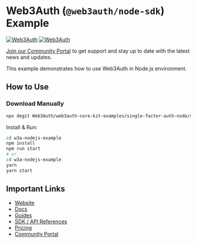 # Web3Auth (`@web3auth/node-sdk`) Example

[![Web3Auth](https://img.shields.io/badge/Web3Auth-SDK-blue)](https://web3auth.io/docs/sdk/core-kit/sfa-node)
[![Web3Auth](https://img.shields.io/badge/Web3Auth-Community-cyan)](https://community.web3auth.io)

[Join our Community Portal](https://community.web3auth.io/) to get support and stay up to date with the latest news and updates.

This example demonstrates how to use Web3Auth in Node.js environment.

## How to Use

### Download Manually

```bash
npx degit Web3Auth/web3auth-core-kit-examples/single-factor-auth-node/sfa-node-quick-start w3a-nodejs-example
```

Install & Run:

```bash
cd w3a-nodejs-example
npm install
npm run start
# or
cd w3a-nodejs-example
yarn
yarn start
```

## Important Links

- [Website](https://web3auth.io)
- [Docs](https://web3auth.io/docs)
- [Guides](https://web3auth.io/docs/content-hub?type=guides)
- [SDK / API References](https://web3auth.io/docs/sdk)
- [Pricing](https://web3auth.io/pricing.html)
- [Community Portal](https://community.web3auth.io)
